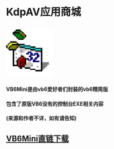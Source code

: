 # KdpAV应用商城<br>

## ![VB6MiniSetup图标](./vb6mini.png "VB6MiniSetup图标") 
#### VB6Mini是由vb6爱好者们封装的vb6精简版
#### 包含了原版VB6没有的控制台EXE相关内容
#### (来源和作者不详，如有请告知)
## [VB6Mini直链下载](./VB6MiniSetup.exe)